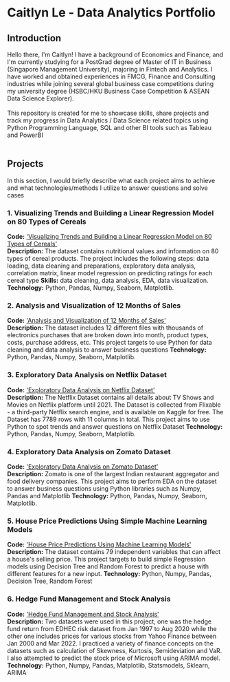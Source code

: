 # Caitlyn Le - Data Analytics Portfolio

## Introduction

Hello there, I'm Caitlyn! I have a background of Economics and Finance, and I'm currently studying for a PostGrad degree of Master of IT in Business (Singapore Management University), majoring in Fintech and Analytics. I have worked and obtained experiences in FMCG, Finance and Consulting industries while joining several global business case competitions during my university degree (HSBC/HKU Business Case Competition & ASEAN Data Science Explorer).   
<br>
This repository is created for me to showcase skills, share projects and track my progress in Data Analytics / Data Science related topics using Python Programming Language, SQL and other BI tools such as Tableau and PowerBI  
<br>

## Projects
In this section, I would briefly describe what each project aims to achieve and what technologies/methods I utilize to answer questions and solve cases

### 1. Visualizing Trends and Building a Linear Regression Model on 80 Types of Cereals
**Code:** ['Visualizing Trends and Building a Linear Regression Model on 80 Types of Cereals'](https://github.com/CaitlynRepo/Python/blob/main/Visualizing%20Trends%20and%20Building%20a%20Linear%20Regression%20Model%20on%2080%20Types%20of%20Cereals/Project_Cereals.ipynb)    
**Description:** The dataset contains nutritional values and information on 80 types of cereal products. The project includes the following steps: data loading, data cleaning and preparations, exploratory data analysis, correlation matrix, linear model regression on predicting ratings for each cereal type
**Skills:** data cleaning, data analysis, EDA, data visualization.  
**Technology:** Python, Pandas, Numpy, Seaborn, Matplotlib.  

### 2. Analysis and Visualization of 12 Months of Sales
**Code:** ['Analysis and Visualization of 12 Months of Sales'](https://github.com/CaitlynRepo/Python/blob/main/Sales%20Data%20Analysis/Sales%20Analysis.ipynb)    
**Description:** The dataset includes 12 different files with thousands of electronics purchases that are broken down into month, product types, costs, purchase address, etc. This project targets to use Python for data cleaning and data analysis to answer business questions
**Technology:** Python, Pandas, Numpy, Seaborn, Matplotlib.  

### 3. Exploratory Data Analysis on Netflix Dataset
**Code:** ['Exploratory Data Analysis on Netflix Dataset'](https://github.com/CaitlynRepo/Python/blob/main/Data%20Analysis%20Project%20with%20Netlfix%20Dataset/Data%20Analysis%20with%20Netflix%20Dataset.ipynb)    
**Description:** The Netflix Dataset contains all details about TV Shows and Movies on Netflix platform until 2021. The Dataset is collected from Flixable - a third-party Netflix search engine, and is available on Kaggle for free. The Dataset has 7789 rows with 11 columns in total. This project aims to use Python to spot trends and answer questions on Netflix Dataset
**Technology:** Python, Pandas, Numpy, Seaborn, Matplotlib. 


### 4. Exploratory Data Analysis on Zomato Dataset
**Code:** ['Exploratory Data Analysis on Zomato Dataset'](https://github.com/CaitlynRepo/Python/blob/main/Exploratory%20Data%20Analysis%20Project%20on%20Zomato%20Dataset.ipynb)    
**Description:** Zomato is one of the largest Indian restaurant aggregator and food delivery companies. This project aims to perform EDA on the dataset to answer
business questions using Python libraries such as Numpy, Pandas and Matplotlib
**Technology:** Python, Pandas, Numpy, Seaborn, Matplotlib. 

### 5. House Price Predictions Using Simple Machine Learning Models
**Code:** ['House Price Predictions Using Machine Learning Models'](https://github.com/CaitlynRepo/Python/blob/main/House%20Price%20Prediction%20Project/House_Price_Prediction_ML_Project.ipynb)  
**Description:** The dataset contains 79 independent variables that can affect a house's selling price. This project targets to build simple Regression models using Decision Tree and Random Forest to predict a house with different features for a new input.
**Technology:** Python, Numpy, Pandas, Decision Tree, Random Forest

### 6. Hedge Fund Management and Stock Analysis
**Code:** ['Hedge Fund Management and Stock Analysis'](https://github.com/CaitlynRepo/Data-Analysis/blob/main/Hedge%20Fund%20Management%20%26%20Stock%20Analysis/Data%20Analysis%20Project%20%20Hedge%20Fund%20Management%20%26%20Stock%20Analysis.ipynb)\
**Description:** Two datasets were used in this project, one was the hedge fund return from EDHEC risk dataset from Jan 1997 to Aug 2020 while the other one includes prices for various stocks from Yahoo Finance between Jan 2000 and Mar 2022. I practiced a variety of finance concepts on the datasets such as calculation of Skewness, Kurtosis, Semideviation and VaR. I also attempted to predict the stock price of Microsoft using ARIMA model.
**Technology:** Python, Numpy, Pandas, Matplotlib, Statsmodels, Sklearn, ARIMA

